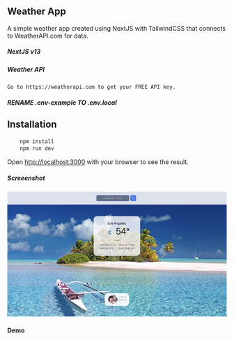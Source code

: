 ## Weather App
A simple weather app created using NextJS with TailwindCSS that connects to WeatherAPI.com for data.

##### NextJS v13

##### Weather API
    Go to https://weatherapi.com to get your FREE API key.

##### RENAME .env-example TO .env.local

## Installation
```bash
    npm install
    npm run dev
```

Open [http://localhost:3000](http://localhost:3000) with your browser to see the result.

##### Screeenshot
<img src="/public/images/screenshot.jpg" alt="weather app screenshot" />

#### Demo
